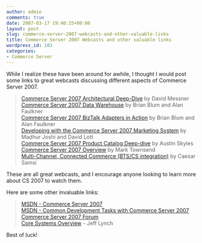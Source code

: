 ```yaml
---
author: admin
comments: true
date: 2007-03-17 19:40:15+00:00
layout: post
slug: commerce-server-2007-webcasts-and-other-valuable-links
title: Commerce Server 2007 Webcasts and other valuable links
wordpress_id: 103
categories:
- Commerce Server
---
```


While I realize these have been around for awhile, I thought I would post some links to great webcasts discussing different aspects of Commerce Server 2007.




> 

> 
> [Commerce Server 2007 Architectural Deep-Dive](https://msevents.microsoft.com/CUI/EventDetail.aspx?culture=en-US&EventID=1032303895&EventCategory=5) by David Messner  
[Commerce Server 2007 Data Warehouse](mms://wm.microsoft.com/ms/commerceserver/DWASimpleOrderStatus.wmv) by Brian Blum and Alan Faulkner  
[Commerce Server 2007 BizTalk Adapters in Action](mms://wm.microsoft.com/ms/commerceserver/CS_2007Adapters.wmv) by Brian Blum and Alan Faulkner  
[Developing with the Commerce Server 2007 Marketing System](mms://wm.microsoft.com/ms/commerceserver/CS_marketing.wmv) by Madhur Joshi and David Lott  
[Commerce Server 2007 Product Catalog Deep-dive](mms://wm.microsoft.com/ms/commerceserver/CS_catalog.wmv) by Austin Skyles  
[Commerce Server 2007 Overview](http://www.microsoft.com/events/EventDetails.aspx?CMTYSvcSource=MSCOMMedia&Params=%7eCMTYDataSvcParams%5e%7earg+Name%3d%22ID%22+Value%3d%221032303897%22%2f%5e%7earg+Name%3d%22ProviderID%22+Value%3d%22A6B43178-497C-4225-BA42-DF595171F04C%22%2f%5e%7earg+Name%3d%22lang%22+Value%3d%22en%22%2f%5e%7earg+Name%3d%22cr%22+Value%3d%22US%22%2f%5e%7esParams%5e%7e%2fsParams%5e%7e%2fCMTYDataSvcParams%5e) by Mark Townsend  
[Multi-Channel, Connected Commerce (BTS/CS integration)](http://www.microsoft.com/events/EventDetails.aspx?CMTYSvcSource=MSCOMMedia&Params=%7eCMTYDataSvcParams%5e%7earg+Name%3d%22ID%22+Value%3d%221032303712%22%2f%5e%7earg+Name%3d%22ProviderID%22+Value%3d%22A6B43178-497C-4225-BA42-DF595171F04C%22%2f%5e%7earg+Name%3d%22lang%22+Value%3d%22en%22%2f%5e%7earg+Name%3d%22cr%22+Value%3d%22US%22%2f%5e%7esParams%5e%7e%2fsParams%5e%7e%2fCMTYDataSvcParams%5e) by Caesar Samsi




These are all great webcasts, and I encourage anyone looking to learn more about CS 2007 to watch them.




Here are some other invaluable links:




> 

> 
> [MSDN - Commerce Server 2007](http://msdn2.microsoft.com/en-us/library/ms864793.aspx)  
[MSDN - Common Development Tasks with Commerce Server 2007](http://msdn2.microsoft.com/en-us/library/aa544673.aspx)  
[Commerce Server 2007 Forum](http://forums.microsoft.com/MSDN/ShowForum.aspx?ForumID=1059&SiteID=1)  
[Core Systems Overview](http://codebetter.com/blogs/jeff.lynch/archive/2006/02/01/137452.aspx) - Jeff Lynch




Best of luck!
